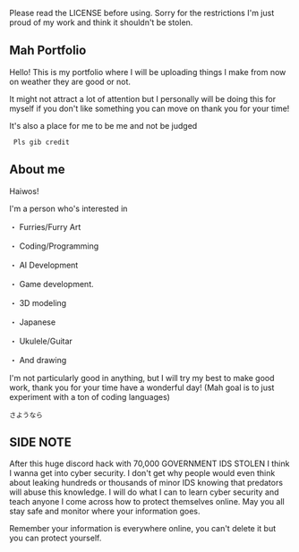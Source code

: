 Please read the LICENSE before using. Sorry for the restrictions I'm just proud of my work and think it shouldn't be stolen.

## Mah Portfolio ##

Hello! This is my portfolio where I will be uploading things I make from now on weather they are good or not.

It might not attract a lot of attention but I personally will be doing this for myself if you don't like something you can move on thank you for your time!

It's also a place for me to be me and not be judged

``` Pls gib credit```

## About me ##

Haiwos!

I'm a person who's interested in

・ Furries/Furry Art

・ Coding/Programming

・ AI Development

・ Game development.

・ 3D modeling

・ Japanese

・ Ukulele/Guitar

・ And drawing

I'm not particularly good in anything, but I will try my best to make good work, thank you for your time have a wonderful day!
(Mah goal is to just experiment with a ton of coding languages)

```さようなら```
                                
## SIDE NOTE ##

After this huge discord hack with 70,000 GOVERNMENT IDS STOLEN I think I wanna get into cyber security. I don't get why people would even think about leaking
hundreds or thousands of minor IDS knowing that predators will abuse this knowledge. I will do what I can to learn cyber security and teach anyone I come across how to
protect themselves online. May you all stay safe and monitor where your information goes.

Remember your information is everywhere online, you can't delete it but you can protect yourself.
